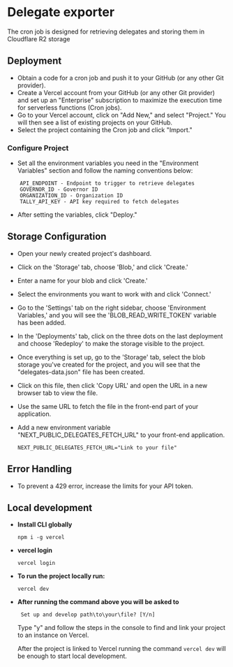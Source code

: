 # Delegate exporter
The cron job is designed for retrieving delegates and storing them in Cloudflare R2 storage
## Deployment
- Obtain a code for a cron job and push it to your GitHub (or any other Git provider).
- Create a Vercel account from your GitHub (or any other Git provider) and set up an "Enterprise" subscription to maximize the execution time for serverless functions (Cron jobs).
- Go to your Vercel account, click on "Add New," and select "Project." You will then see a list of existing projects on your GitHub.
- Select the project containing the Cron job and click "Import."

### Configure Project
- Set all the environment variables you need in the "Environment Variables" section and follow the naming conventions below:
``` 
    API_ENDPOINT - Endpoint to trigger to retrieve delegates
    GOVERNOR_ID - Governor ID
    ORGANIZATION_ID - Organization ID
    TALLY_API_KEY - API key required to fetch delegates
``` 
- After setting the variables, click "Deploy."

## Storage Configuration
- Open your newly created project's dashboard.
- Click on the 'Storage' tab, choose 'Blob,' and click 'Create.'
- Enter a name for your blob and click 'Create.'
- Select the environments you want to work with and click 'Connect.'
- Go to the 'Settings' tab on the right sidebar, choose 'Environment Variables,' and you will see the 'BLOB_READ_WRITE_TOKEN' variable has been added. 
- In the 'Deployments' tab, click on the three dots on the last deployment and choose 'Redeploy' to make the storage visible to the project.
- Once everything is set up, go to the 'Storage' tab, select the blob storage you've created for the project, and you will see that the "delegates-data.json" file has been created.
- Click on this file, then click 'Copy URL' and open the URL in a new browser tab to view the file.
- Use the same URL to fetch the file in the front-end part of your application.
- Add a new environment variable "NEXT_PUBLIC_DELEGATES_FETCH_URL" to your front-end application.

    ```
    NEXT_PUBLIC_DELEGATES_FETCH_URL="Link to your file"
    ```
## Error Handling
- To prevent a 429 error, increase the limits for your API token.

## Local development

- **Install CLI globally**
    ```
    npm i -g vercel
    ```
- **vercel login**
    ```
    vercel login
    ```
- **To run the project locally run:**

    ```
    vercel dev 
    ```
- **After running the command above you will be asked to**
    ```
     Set up and develop path\to\your\file? [Y/n] 
    ```
    Type "y" and follow the steps in the console to find and link your project to an instance on Vercel.

    After the project is linked to Vercel running the command ```vercel dev``` will be enough to start local development.